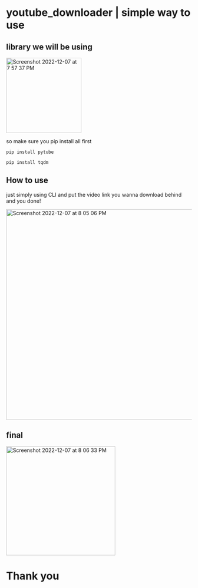# youtube_downloader | simple way to use

## library we will be using
<img width="204" alt="Screenshot 2022-12-07 at 7 57 37 PM" src="https://user-images.githubusercontent.com/112676063/206173670-4476a4ac-9179-40f8-99a9-c6e86ff5fbfc.png">

so make sure you pip install all first

<code>pip install pytube</code>

<code>pip install tqdm</code>

## How to use

just simply using CLI and put the video link you wanna download behind and you done! 


<img width="572" alt="Screenshot 2022-12-07 at 8 05 06 PM" src="https://user-images.githubusercontent.com/112676063/206175038-42fd3903-6624-453c-9faf-4b9c61434ad3.png"> 

## final
<img width="296" alt="Screenshot 2022-12-07 at 8 06 33 PM" src="https://user-images.githubusercontent.com/112676063/206175322-4bc35d23-cc5e-4ac7-ba44-9572798a9ead.png">

# Thank you
